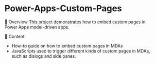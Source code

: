 # Power-Apps-Custom-Pages

🚀 Overview
This project demonstrates how to embed custom pages in Power Apps model-driven apps. 

🦄 Content
- How-to guide on how to embed custom pages in MDAs
- JavaScripts used to trigger different kinds of custom pages in MDAs, such as dialogs and side panes. 
